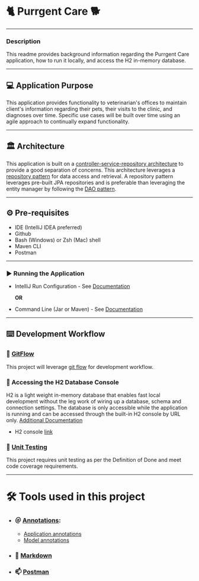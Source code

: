 # 🐈 Purrgent Care 🐕
___

### Description

This readme provides background information regarding the Purrgent Care application, how to run it locally,
and access the H2 in-memory database.

___

## 💻 Application Purpose

This application provides functionality to veterinarian's offices to maintain client's information regarding
their pets, their visits to the clinic, and diagnoses over time. Specific use cases will be built over time 
using an agile approach to continually expand functionality.

___

## 🏛 Architecture

This application is built on a [controller-service-repository architecture](https://tom-collings.medium.com/controller-service-repository-16e29a4684e5)
to provide a good separation of concerns. This architecture leverages a [repository pattern](https://java-design-patterns.com/patterns/repository/)
for data access and retrieval. A repository pattern leverages pre-built JPA repositories and is preferable than 
leveraging the entity manager by following the [DAO pattern](https://www.baeldung.com/java-dao-vs-repository).

___

## ⚙️ Pre-requisites

- IDE (IntelliJ IDEA preferred)
- Github
- Bash (Windows) or Zsh (Mac) shell
- Maven CLI
- Postman

___

### ▶️ Running the Application

- IntelliJ Run Configuration - See [Documentation](https://www.jetbrains.com/help/idea/run-debug-configuration-spring-boot.html)
    
    **OR**

- Command Line (Jar or Maven) - See [Documentation](https://www.javaguides.net/2019/05/run-spring-boot-app-from-command-line.html)

___

## ⌨️ Development Workflow

### 🔀 [GitFlow][git-flow-doc]

This project will leverage [git flow][git-flow-doc] for development workflow.

### 💾 Accessing the H2 Database Console

H2 is a light weight in-memory database that enables fast local development without the leg work of wiring up
a database, schema and connection settings. The database is only accessible while the application is running
and can be accessed through the built-in H2 console by URL only. [Additional Documentation](https://www.jetbrains.com/help/idea/h2.html)

- H2 console [link](http://localhost:8080/h2-console/)


### 🧪 [Unit Testing][unit-testing-doc]

This project requires unit testing as per the Definition of Done and meet code coverage requirements.

___

# 🛠 Tools used in this project

- ### ＠ [Annotations](https://medium.com/@himani.prasad016/spring-boot-annotations-2894594e3c4b):
  - [Application annotations](https://www.geeksforgeeks.org/spring-boot-annotations/)
  - [Model annotations](https://wkrzywiec.medium.com/project-lombok-how-to-make-your-model-class-simple-ad71319c35d5)

- ### 📘 [Markdown][markdown-doc]

- ### 📫 [Postman][postman-doc]


[git-flow-doc]: documentation/git-flow.md
[markdown-doc]: documentation/markdown.md
[postman-doc]: documentation/postman.md
[unit-testing-doc]: documentation/unit-testing.md
